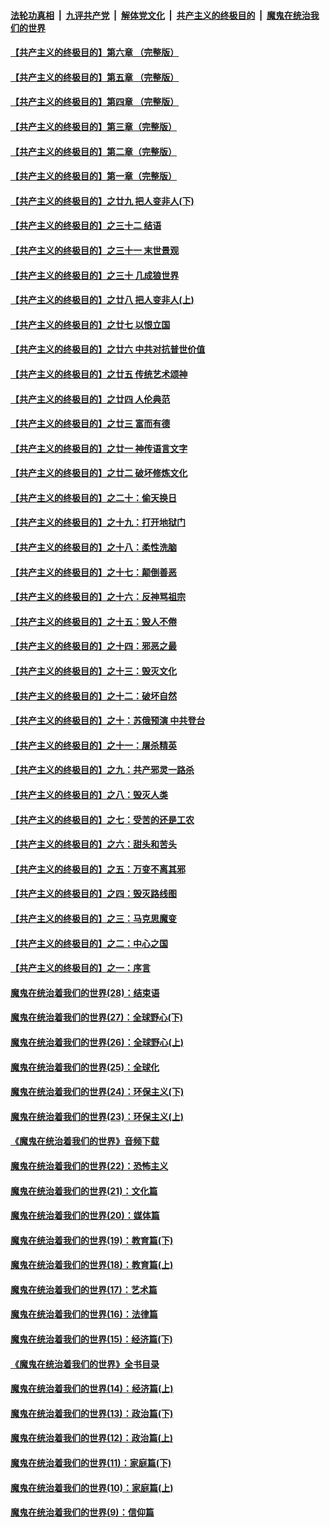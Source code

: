 

####  [法轮功真相](../../../../basic/blob/master/README.md?t=05300231) &nbsp;|&nbsp; [九评共产党](../../../../9ping.md/blob/master/README.md?t=05300231) &nbsp;|&nbsp; [解体党文化](../../../../jtdwh.md/blob/master/README.md?t=05300231)  &nbsp;|&nbsp; [共产主义的终极目的](../../../../gczydzjmd.md/blob/master/README.md?t=05300231) &nbsp;|&nbsp; [魔鬼在统治我们的世界](../../../../mgztzwmdsj.md/blob/master/README.md?t=05300231) 

#### [【共产主义的终极目的】第六章 （完整版）](../pages/nsc422/n11428913.md?t=05300231) 

#### [【共产主义的终极目的】第五章 （完整版）](../pages/nsc422/n11428912.md?t=05300231) 

#### [【共产主义的终极目的】第四章 （完整版）](../pages/nsc422/n11428907.md?t=05300231) 

#### [【共产主义的终极目的】第三章（完整版）](../pages/nsc422/n11428848.md?t=05300231) 

#### [【共产主义的终极目的】第二章（完整版）](../pages/nsc422/n11428831.md?t=05300231) 

#### [【共产主义的终极目的】第一章（完整版）](../pages/nsc422/n11417651.md?t=05300231) 

#### [【共产主义的终极目的】之廿九 把人变非人(下)](../pages/nsc422/n11344140.md?t=05300231) 

#### [【共产主义的终极目的】之三十二 结语](../pages/nsc422/n11360535.md?t=05300231) 

#### [【共产主义的终极目的】之三十一 末世景观](../pages/nsc422/n11351129.md?t=05300231) 

#### [【共产主义的终极目的】之三十 几成狼世界](../pages/nsc422/n11348280.md?t=05300231) 

#### [【共产主义的终极目的】之廿八 把人变非人(上)](../pages/nsc422/n11340492.md?t=05300231) 

#### [【共产主义的终极目的】之廿七 以恨立国](../pages/nsc422/n11336944.md?t=05300231) 

#### [【共产主义的终极目的】之廿六 中共对抗普世价值](../pages/nsc422/n11324785.md?t=05300231) 

#### [【共产主义的终极目的】之廿五 传统艺术颂神](../pages/nsc422/n11296396.md?t=05300231) 

#### [【共产主义的终极目的】之廿四 人伦典范](../pages/nsc422/n11296397.md?t=05300231) 

#### [【共产主义的终极目的】之廿三 富而有德](../pages/nsc422/n11283598.md?t=05300231) 

#### [【共产主义的终极目的】之廿一 神传语言文字](../pages/nsc422/n11263265.md?t=05300231) 

#### [【共产主义的终极目的】之廿二 破坏修炼文化](../pages/nsc422/n11245728.md?t=05300231) 

#### [【共产主义的终极目的】之二十：偷天换日](../pages/nsc422/n11238846.md?t=05300231) 

#### [【共产主义的终极目的】之十九：打开地狱门](../pages/nsc422/n11206376.md?t=05300231) 

#### [【共产主义的终极目的】之十八：柔性洗脑](../pages/nsc422/n11199994.md?t=05300231) 

#### [【共产主义的终极目的】之十七：颠倒善恶](../pages/nsc422/n11179782.md?t=05300231) 

#### [【共产主义的终极目的】之十六：反神骂祖宗](../pages/nsc422/n11166798.md?t=05300231) 

#### [【共产主义的终极目的】之十五：毁人不倦](../pages/nsc422/n11166792.md?t=05300231) 

#### [【共产主义的终极目的】之十四：邪恶之最](../pages/nsc422/n11150249.md?t=05300231) 

#### [【共产主义的终极目的】之十三：毁灭文化](../pages/nsc422/n11135227.md?t=05300231) 

#### [【共产主义的终极目的】之十二：破坏自然](../pages/nsc422/n11135214.md?t=05300231) 

#### [【共产主义的终极目的】之十：苏俄预演 中共登台](../pages/nsc422/n11118424.md?t=05300231) 

#### [【共产主义的终极目的】之十一：屠杀精英](../pages/nsc422/n11118442.md?t=05300231) 

#### [【共产主义的终极目的】之九：共产邪灵一路杀](../pages/nsc422/n11114139.md?t=05300231) 

#### [【共产主义的终极目的】之八：毁灭人类](../pages/nsc422/n11108503.md?t=05300231) 

#### [【共产主义的终极目的】之七：受苦的还是工农](../pages/nsc422/n11101809.md?t=05300231) 

#### [【共产主义的终极目的】之六：甜头和苦头](../pages/nsc422/n11096971.md?t=05300231) 

#### [【共产主义的终极目的】之五：万变不离其邪](../pages/nsc422/n11091285.md?t=05300231) 

#### [【共产主义的终极目的】之四：毁灭路线图](../pages/nsc422/n11086284.md?t=05300231) 

#### [【共产主义的终极目的】之三：马克思魔变](../pages/nsc422/n11061941.md?t=05300231) 

#### [【共产主义的终极目的】之二：中心之国](../pages/nsc422/n11047728.md?t=05300231) 

#### [【共产主义的终极目的】之一：序言](../pages/nsc422/n11086077.md?t=05300231) 

#### [魔鬼在统治着我们的世界(28)：结束语](../pages/nsc422/n10936246.md?t=05300231) 

#### [魔鬼在统治着我们的世界(27)：全球野心(下)](../pages/nsc422/n10928319.md?t=05300231) 

#### [魔鬼在统治着我们的世界(26)：全球野心(上)](../pages/nsc422/n10900318.md?t=05300231) 

#### [魔鬼在统治着我们的世界(25)：全球化](../pages/nsc422/n10788205.md?t=05300231) 

#### [魔鬼在统治着我们的世界(24)：环保主义(下)](../pages/nsc422/n10695307.md?t=05300231) 

#### [魔鬼在统治着我们的世界(23)：环保主义(上)](../pages/nsc422/n10688613.md?t=05300231) 

#### [《魔鬼在统治着我们的世界》音频下载](../pages/nsc422/n10635553.md?t=05300231) 

#### [魔鬼在统治着我们的世界(22)：恐怖主义](../pages/nsc422/n10614727.md?t=05300231) 

#### [魔鬼在统治着我们的世界(21)：文化篇](../pages/nsc422/n10597706.md?t=05300231) 

#### [魔鬼在统治着我们的世界(20)：媒体篇](../pages/nsc422/n10586579.md?t=05300231) 

#### [魔鬼在统治着我们的世界(19)：教育篇(下)](../pages/nsc422/n10564808.md?t=05300231) 

#### [魔鬼在统治着我们的世界(18)：教育篇(上)](../pages/nsc422/n10526970.md?t=05300231) 

#### [魔鬼在统治着我们的世界(17)：艺术篇](../pages/nsc422/n10499093.md?t=05300231) 

#### [魔鬼在统治着我们的世界(16)：法律篇](../pages/nsc422/n10485969.md?t=05300231) 

#### [魔鬼在统治着我们的世界(15)：经济篇(下)](../pages/nsc422/n10469975.md?t=05300231) 

#### [《魔鬼在统治着我们的世界》全书目录](../pages/nsc422/n10464261.md?t=05300231) 

#### [魔鬼在统治着我们的世界(14)：经济篇(上)](../pages/nsc422/n10457370.md?t=05300231) 

#### [魔鬼在统治着我们的世界(13)：政治篇(下)](../pages/nsc422/n10448270.md?t=05300231) 

#### [魔鬼在统治着我们的世界(12)：政治篇(上)](../pages/nsc422/n10444576.md?t=05300231) 

#### [魔鬼在统治着我们的世界(11)：家庭篇(下)](../pages/nsc422/n10440961.md?t=05300231) 

#### [魔鬼在统治着我们的世界(10)：家庭篇(上)](../pages/nsc422/n10435448.md?t=05300231) 

#### [魔鬼在统治着我们的世界(9)：信仰篇](../pages/nsc422/n10432159.md?t=05300231) 

